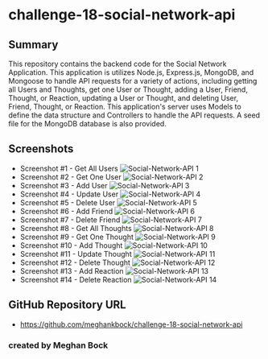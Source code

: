 # challenge-18-social-network-api

## Summary
This repository contains the backend code for the Social Network Application. This application is utilizes Node.js, Express.js, MongoDB, and Mongoose to handle API requests for a variety of actions, including getting all Users and Thoughts, get one User or Thought, adding a User, Friend, Thought, or Reaction, updating a User or Thought, and deleting User, Friend, Thought, or Reaction. This application's server uses Models to define the data structure and Controllers to handle the API requests. A seed file for the MongoDB database is also provided.

## Screenshots
* Screenshot #1 - Get All Users ![Social-Network-API 1](https://github.com/meghankbock/challenge-18-social-network-api/blob/main/images/Social-Network-API-Screenshot-1-GET-ALL-USERS.PNG)
* Screenshot #2 - Get One User ![Social-Network-API 2](https://github.com/meghankbock/challenge-18-social-network-api/blob/main/images/Social-Network-API-Screenshot-2-GET-ONE-USER.PNG)
* Screenshot #3 - Add User ![Social-Network-API 3](https://github.com/meghankbock/challenge-18-social-network-api/blob/main/images/Social-Network-API-Screenshot-3-ADD-USER.PNG)
* Screenshot #4 - Update User ![Social-Network-API 4](https://github.com/meghankbock/challenge-18-social-network-api/blob/main/images/Social-Network-API-Screenshot-4-UPDATE-USER.PNG)
* Screenshot #5 - Delete User ![Social-Network-API 5](https://github.com/meghankbock/challenge-18-social-network-api/blob/main/images/Social-Network-API-Screenshot-5-DELETE-USER.PNG)
* Screenshot #6 - Add Friend ![Social-Network-API 6](https://github.com/meghankbock/challenge-18-social-network-api/blob/main/images/Social-Network-API-Screenshot-6-ADD-FRIEND.PNG)
* Screenshot #7 - Delete Friend ![Social-Network-API 7](https://github.com/meghankbock/challenge-18-social-network-api/blob/main/images/Social-Network-API-Screenshot-7-DELETE-FRIEND.PNG)
* Screenshot #8 - Get All Thoughts ![Social-Network-API 8](https://github.com/meghankbock/challenge-18-social-network-api/blob/main/images/Social-Network-API-Screenshot-8-GET-ALL-THOUGHTS.PNG)
* Screenshot #9 - Get One Thought ![Social-Network-API 9](https://github.com/meghankbock/challenge-18-social-network-api/blob/main/images/Social-Network-API-Screenshot-9-GET-ONE-THOUGHT.PNG)
* Screenshot #10 - Add Thought ![Social-Network-API 10](https://github.com/meghankbock/challenge-18-social-network-api/blob/main/images/Social-Network-API-Screenshot-10-ADD-THOUGHT.PNG)
* Screenshot #11 - Update Thought ![Social-Network-API 11](https://github.com/meghankbock/challenge-18-social-network-api/blob/main/images/Social-Network-API-Screenshot-11-UPDATE-THOUGHT.PNG)
* Screenshot #12 - Delete Thought ![Social-Network-API 12](https://github.com/meghankbock/challenge-18-social-network-api/blob/main/images/Social-Network-API-Screenshot-12-DELETE-THOUGHT.PNG)
* Screenshot #13 - Add Reaction ![Social-Network-API 13](https://github.com/meghankbock/challenge-18-social-network-api/blob/main/images/Social-Network-API-Screenshot-13-ADD-REACTION.PNG)
* Screenshot #14 - Delete Reaction ![Social-Network-API 14](https://github.com/meghankbock/challenge-18-social-network-api/blob/main/images/Social-Network-API-Screenshot-14-DELETE-REACTION.PNG)

## GitHub Repository URL
* https://github.com/meghankbock/challenge-18-social-network-api


### created by Meghan Bock